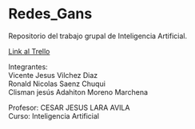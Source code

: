 # Redes_Gans
Repositorio del trabajo grupal de Inteligencia Artificial.  
  
[Link al Trello](https://trello.com/b/wS5CAVT5/proyecto-de-inteligencia-artificial)  
  
Integrantes:  
Vicente Jesus Vilchez Diaz  
Ronald Nicolas Saenz Chuqui  
Clisman jesús Adahiton Moreno Marchena  
  
Profesor: CESAR JESUS LARA AVILA  
Curso: Inteligencia Artificial
